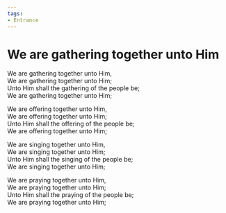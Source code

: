 ```yaml
---
tags:
- Entrance
---
```


# We are gathering together unto Him  

We are gathering together unto Him,  
We are gathering together unto Him;  
Unto Him shall the gathering of the people be;  
We are gathering together unto Him;  

We are offering together unto Him,  
We are offering together unto Him;  
Unto Him shall the offering of the people be;  
We are offering together unto Him;  

We are singing together unto Him,  
We are singing together unto Him;  
Unto Him shall the singing of the people be;  
We are singing together unto Him;  

We are praying together unto Him,  
We are praying together unto Him;  
Unto Him shall the praying of the people be;  
We are praying together unto Him;